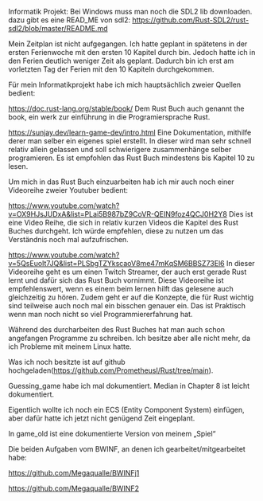 Informatik Projekt:
Bei Windows muss man noch die SDL2 lib downloaden. dazu gibt es eine READ_ME von sdl2: https://github.com/Rust-SDL2/rust-sdl2/blob/master/README.md

Mein Zeitplan ist nicht aufgegangen. Ich hatte geplant in spätetens in der ersten Ferienwoche mit den ersten 10 Kapitel durch bin. Jedoch hatte ich in den Ferien deutlich weniger Zeit als geplant. Dadurch bin ich erst am vorletzten Tag der Ferien mit den 10 Kapiteln durchgekommen. 

Für mein Informatikprojekt habe ich mich hauptsächlich zweier Quellen bedient:

https://doc.rust-lang.org/stable/book/
Dem Rust Buch auch genannt the book, ein werk zur einführung in die Programiersprache Rust.

https://sunjay.dev/learn-game-dev/intro.html
Eine Dokumentation, mithilfe derer man selber ein eigenes spiel erstellt. In dieser wird man sehr schnell relativ allein gelassen und soll schwierigere zusammenhänge selber programieren.
Es ist empfohlen das Rust Buch mindestens bis Kapitel 10 zu lesen.

Um mich in das Rust Buch einzuarbeiten hab ich mir auch noch einer Videoreihe zweier Youtuber bedient:

https://www.youtube.com/watch?v=OX9HJsJUDxA&list=PLai5B987bZ9CoVR-QEIN9foz4QCJ0H2Y8
Dies ist eine Video Reihe, die sich in relativ kurzen Videos die Kapitel des Rust Buches durchgeht. Ich würde empfehlen, diese zu nutzen um das Verständnis noch mal aufzufrischen.

https://www.youtube.com/watch?v=5QsEuoIt7JQ&list=PLSbgTZYkscaoV8me47mKqSM6BBSZ73El6
In dieser Videoreihe geht es um einen Twitch Streamer, der auch erst gerade Rust lernt und dafür sich das Rust Buch vornimmt. Diese Videoreihe ist empfehlenswert, wenn es einem beim lernen hilft das gelesene auch gleichzeitig zu hören. Zudem geht er auf die Konzepte, die für Rust wichtig sind teilweise auch noch mal ein bisschen genauer ein. Das ist Praktisch wenn man noch nicht so viel Programmiererfahrung hat.

Während des durcharbeiten des Rust Buches hat man auch schon angefangen Programme zu schreiben. Ich besitze aber alle nicht mehr, da ich Probleme mit meinem Linux hatte.

Was ich noch besitzte ist auf github hochgeladen(https://github.com/PrometheusI/Rust/tree/main).

Guessing_game habe ich mal dokumentiert.
Median in Chapter 8 ist leicht dokumentiert.

Eigentlich wollte ich noch ein ECS (Entity Component System) einfügen, aber dafür hatte ich jetzt nicht genügend Zeit eingeplant.

In game_old ist eine  dokumentierte Version von meinem „Spiel“



Die beiden Aufgaben vom BWINF, an denen ich gearbeitet/mitgearbeitet habe:

https://github.com/Megaqualle/BWINFj1

https://github.com/Megaqualle/BWINF2

